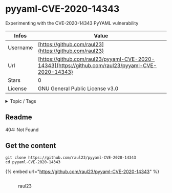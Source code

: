 # pyyaml-CVE-2020-14343

Experimenting with the CVE-2020-14343 PyYAML vulnerability

| Infos    | Value                                                              |
| -------- | -------------------------------------------------------------------|
| Username | [https://github.com/raul23](https://github.com/raul23) |
| Url      | [https://github.com/raul23/pyyaml-CVE-2020-14343](https://github.com/raul23/pyyaml-CVE-2020-14343)                                               |
| Stars    | 0                                                          |
| License  | GNU General Public License v3.0                                                        |

<details>

<summary>Topic / Tags</summary>

* poc* proof-of-concept* pyyaml* vulnerability

</details>

## Readme

404: Not Found


## Get the content

```
git clone https://github.com/raul23/pyyaml-CVE-2020-14343
cd pyyaml-CVE-2020-14343
```

{% embed url="https://github.com/raul23/pyyaml-CVE-2020-14343" %}

<figure><img src="https://avatars.githubusercontent.com/u/9953156?v=4" alt=""><figcaption><p>raul23</p></figcaption></figure>
